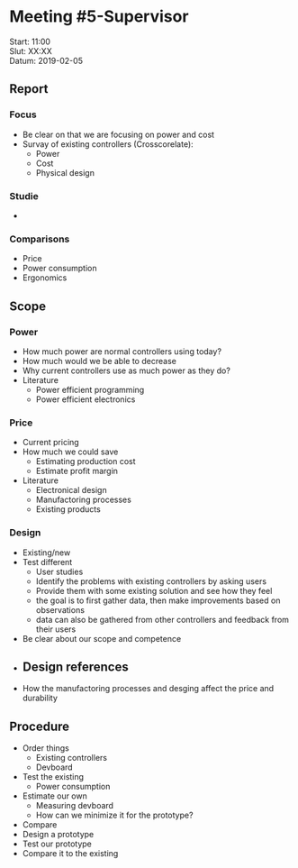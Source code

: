 # Meeting \#5-Supervisor
Start: 11:00 \
Slut: XX:XX \
Datum: 2019-02-05

## Report
### Focus
* Be clear on that we are focusing on power and cost
* Survay of existing controllers (Crosscorelate):
   - Power
   - Cost
   - Physical design

### Studie
* 

### Comparisons
* Price
* Power consumption
* Ergonomics


## Scope
### Power
* How much power are normal controllers using today?
* How much would we be able to decrease
* Why current controllers use as much power as they do?
* Literature
   - Power efficient programming
   - Power efficient electronics

### Price
* Current pricing
* How much we could save
   - Estimating production cost
   - Estimate profit margin
* Literature
   - Electronical design
   - Manufactoring processes
   - Existing products

### Design
* Existing/new
* Test different
   - User studies
   - Identify the problems with existing controllers by asking users
   - Provide them with some existing solution and see how they feel
   - the goal is to first gather data, then make improvements based on observations
   - data can also be gathered from other controllers and feedback from their users
* Be clear about our scope and competence
* Design references
   - 
* How the manufactoring processes and desging affect the price and durability

## Procedure
* Order things
   - Existing controllers
   - Devboard
* Test the existing
   - Power consumption
* Estimate our own
   - Measuring devboard
   - How can we minimize it for the prototype?
* Compare
* Design a prototype
* Test our prototype
* Compare it to the existing

